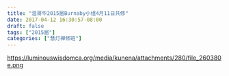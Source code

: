 ```yaml
---
title: "温哥华2015届Burnaby小组4月11日共修"
date: 2017-04-12 16:30:57-08:00
draft: false
tags: ["2015届"]
categories: ["慧灯禅修班"]
---
```

https://luminouswisdomca.org/media/kunena/attachments/280/file_260380e.png
